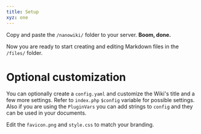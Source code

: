 ```yaml
---
title: Setup
xyz: one
---
```

Copy and paste the `/nanowiki/` folder to your server. **Boom, done.**

Now you are ready to start creating and editing Markdown files in
the `/files/` folder.

# Optional customization

You can optionally create a `config.yaml` and customize the Wiki's
title and a few more settings.  Refer to `index.php` `$config`
variable for possible settings.  Also if you are using the
`PluginVars` you can add strings to `config` and they can be
used in your documents.

Edit the `favicon.png` and `style.css` to match your branding.

